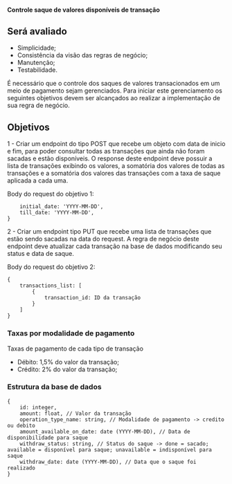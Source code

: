 #### Controle saque de valores disponíveis de transação ####

## Será avaliado
- Simplicidade;
- Consistência da visão das regras de negócio;
- Manutenção;
- Testabilidade.

É necessário que o controle dos saques de valores transacionados em um meio de pagamento sejam gerenciados.
Para iniciar este gerenciamento os seguintes objetivos devem ser alcançados ao realizar a implementação
de sua regra de negócio.

## Objetivos

1 - Criar um endpoint do tipo POST que recebe um objeto com data de inicio e fim, para poder consultar
todas as transações que ainda não foram sacadas e estão disponíveis.
O response deste endpoint deve possuir a lista de transações exibindo os valores, a somatória dos valores de todas as transações
e a somatória dos valores das transações com a taxa de saque aplicada a cada uma.


Body do request do objetivo 1: 
```{
    initial_date: 'YYYY-MM-DD',
    till_date: 'YYYY-MM-DD',
}
```
2 - Criar um endpoint tipo PUT que recebe uma lista de transações que estão sendo sacadas na data
do request. A regra de negócio deste endpoint deve atualizar cada transação na base de dados modificando
seu status e data de saque.

Body do request do objetivo 2: 
```
{
    transactions_list: [
        {
            transaction_id: ID da transação
        }
    ]
}
```

### Taxas por modalidade de pagamento

Taxas de pagamento de cada tipo de transação
- Débito: 1,5% do valor da transação;
- Crédito: 2% do valor da transação;

### Estrutura da base de dados
```
{
    id: integer,
    amount: float, // Valor da transação
    operation_type_name: string, // Modalidade de pagamento -> credito ou debito
    amount_available_on_date: date (YYYY-MM-DD), // Data de disponibilidade para saque
    withdraw_status: string, // Status do saque -> done = sacado; available = disponível para saque; unavailable = indisponível para saque
    withdraw_date: date (YYYY-MM-DD), // Data que o saque foi realizado
}
```
